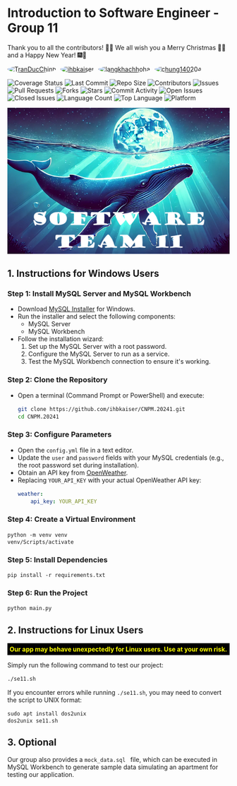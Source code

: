 # Introduction to Software Engineer - Group 11
Thank you to all the contributors! 🎄✨ We all wish you a Merry Christmas 🎅🎁 and a Happy New Year! 🎆🎉  
<div style="display: flex; gap: 10px; align-items: center;">
  <a href="https://github.com/TranDucChinh">
    <img src="https://avatars.githubusercontent.com/u/12264354?s=64" alt="TranDucChinh" style="border-radius: 50%; width: 64px; height: 64px;"/>
  </a>
  <a href="https://github.com/ihbkaiser">
    <img src="https://avatars.githubusercontent.com/u/53372458?s=64" alt="ihbkaiser" style="border-radius: 50%; width: 64px; height: 64px;"/>
  </a>
  <a href="https://github.com/langkhachhoha">
    <img src="https://avatars.githubusercontent.com/u/10720962?s=64" alt="langkhachhoha" style="border-radius: 50%; width: 64px; height: 64px;"/>
  </a>
  <a href="https://github.com/chung140204">
    <img src="https://avatars.githubusercontent.com/u/104688868?s=64" alt="chung140204" style="border-radius: 50%; width: 64px; height: 64px;"/>
  </a>
</div>

![Coverage Status](https://img.shields.io/badge/coverage-90%25-brightgreen)
![Last Commit](https://img.shields.io/github/last-commit/ihbkaiser/CNPM.20241)
![Repo Size](https://img.shields.io/github/repo-size/ihbkaiser/CNPM.20241)
![Contributors](https://img.shields.io/github/contributors/ihbkaiser/CNPM.20241)
![Issues](https://img.shields.io/github/issues/ihbkaiser/CNPM.20241)
![Pull Requests](https://img.shields.io/github/issues-pr/ihbkaiser/CNPM.20241)
![Forks](https://img.shields.io/github/forks/ihbkaiser/CNPM.20241?style=social)
![Stars](https://img.shields.io/github/stars/ihbkaiser/CNPM.20241?style=social)
![Commit Activity](https://img.shields.io/github/commit-activity/m/ihbkaiser/CNPM.20241)
![Open Issues](https://img.shields.io/github/issues/ihbkaiser/CNPM.20241)
![Closed Issues](https://img.shields.io/github/issues-closed/ihbkaiser/CNPM.20241)
![Language Count](https://img.shields.io/github/languages/count/ihbkaiser/CNPM.20241)
![Top Language](https://img.shields.io/github/languages/top/ihbkaiser/CNPM.20241)
![Platform](https://img.shields.io/badge/platform-Linux%20%7C%20Windows-lightgrey)


<div style="text-align: center;">
    <img src="assets/INTRO.png" alt="Introduction Image">
</div>

## 1. Instructions for Windows Users

### Step 1: Install MySQL Server and MySQL Workbench
- Download [MySQL Installer](https://dev.mysql.com/downloads/installer/) for Windows.
- Run the installer and select the following components:
  - MySQL Server
  - MySQL Workbench
- Follow the installation wizard:
  1. Set up the MySQL Server with a root password.
  2. Configure the MySQL Server to run as a service.
  3. Test the MySQL Workbench connection to ensure it's working.

### Step 2: Clone the Repository
- Open a terminal (Command Prompt or PowerShell) and execute:
  ```bash
  git clone https://github.com/ihbkaiser/CNPM.20241.git
  cd CNPM.20241
  ```
### Step 3: Configure Parameters
- Open the `config.yml` file in a text editor.
- Update the `user` and `password` fields with your MySQL credentials (e.g., the root password set during installation).
- Obtain an API key from [OpenWeather](https://home.openweathermap.org/users/sign_up).
- Replacing `YOUR_API_KEY` with your actual OpenWeather API key:
    ```yaml
    weather:
        api_key: YOUR_API_KEY
    ```
### Step 4: Create a Virtual Environment
```
python -m venv venv
venv/Scripts/activate
```
### Step 5: Install Dependencies
```
pip install -r requirements.txt
```
### Step 6: Run the Project
```
python main.py
```
## 2. Instructions for Linux Users
<p style="color:yellow; background-color:black; padding:5px;">
<strong>Our app may behave unexpectedly for Linux users. Use at your own risk.</strong>
</p>

Simply run the following command to test our project:

```bash
./se11.sh
```
If you encounter errors while running `./se11.sh`, you may need to convert the script to UNIX format:
```
sudo apt install dos2unix
dos2unix se11.sh
```
## 3. Optional
Our group also provides a `mock_data.sql ` file, which can be executed in MySQL Workbench to generate sample data simulating an apartment for testing our application.




